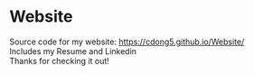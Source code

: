 # Website
Source code for my website: https://cdong5.github.io/Website/  
Includes my Resume and Linkedin  
Thanks for checking it out!  

